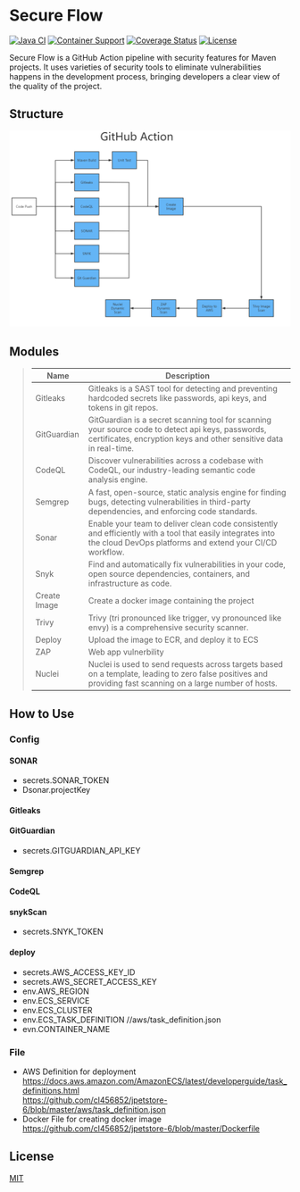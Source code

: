 Secure Flow
=================

[![Java CI](https://github.com/mybatis/jpetstore-6/actions/workflows/ci.yaml/badge.svg)](https://github.com/mybatis/jpetstore-6/actions/workflows/ci.yaml)
[![Container Support](https://github.com/mybatis/jpetstore-6/actions/workflows/support.yaml/badge.svg)](https://github.com/mybatis/jpetstore-6/actions/workflows/support.yaml)
[![Coverage Status](https://coveralls.io/repos/github/mybatis/jpetstore-6/badge.svg?branch=master)](https://coveralls.io/github/mybatis/jpetstore-6?branch=master)
[![License](https://img.shields.io/:license-apache-brightgreen.svg)](https://www.apache.org/licenses/LICENSE-2.0.html)


Secure Flow is a GitHub Action pipeline with security features for Maven projects. It uses varieties of security tools to eliminate vulnerabilities happens in the development process, bringing developers a clear view of the quality of the project.


Structure
----------
![Secure Flow](img/structure.png)

## Modules
>
>
> | Name        | Description |
  > | -------------- | ----------- |
> | Gitleaks    | Gitleaks is a SAST tool for detecting and preventing hardcoded secrets like passwords, api keys, and tokens in git repos. |
> | GitGuardian    | GitGuardian is a secret scanning tool for scanning your source code to detect api keys, passwords, certificates, encryption keys and other sensitive data in real-time. |
> | CodeQL           | Discover vulnerabilities across a codebase with CodeQL, our industry-leading semantic code analysis engine.|
> | Semgrep          | A fast, open-source, static analysis engine for finding bugs, detecting vulnerabilities in third-party dependencies, and enforcing code standards.|
> | Sonar     | Enable your team to deliver clean code consistently and efficiently with a tool that easily integrates into the cloud DevOps platforms and extend your CI/CD workflow.|
> | Snyk     | Find and automatically fix vulnerabilities in your code, open source dependencies, containers, and infrastructure as code.|
> | Create Image   | Create a docker image containing the project |
> | Trivy   | Trivy (tri pronounced like trigger, vy pronounced like envy) is a comprehensive security scanner. |
> | Deploy| Upload the image to ECR, and deploy it to ECS|
> | ZAP | Web app vulnerbility |
> | Nuclei       | Nuclei is used to send requests across targets based on a template, leading to zero false positives and providing fast scanning on a large number of hosts. |


## How to Use

### Config

#### SONAR
- secrets.SONAR_TOKEN  
- Dsonar.projectKey

#### Gitleaks

#### GitGuardian
- secrets.GITGUARDIAN_API_KEY

#### Semgrep

#### CodeQL

#### snykScan
- secrets.SNYK_TOKEN

#### deploy
- secrets.AWS_ACCESS_KEY_ID
- secrets.AWS_SECRET_ACCESS_KEY
- env.AWS_REGION
- env.ECS_SERVICE
- env.ECS_CLUSTER
- env.ECS_TASK_DEFINITION //aws/task_definition.json
- evn.CONTAINER_NAME

### File
 - AWS Definition for deployment  
   https://docs.aws.amazon.com/AmazonECS/latest/developerguide/task_definitions.html  
   https://github.com/cl456852/jpetstore-6/blob/master/aws/task_definition.json
 - Docker File for creating docker image  
   https://github.com/cl456852/jpetstore-6/blob/master/Dockerfile


## License
[MIT](https://choosealicense.com/licenses/mit/)
